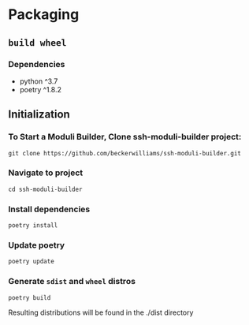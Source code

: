 # Packaging

## `build wheel`

### Dependencies

- python ^3.7
- poetry ^1.8.2

## Initialization

### To Start a Moduli Builder, Clone ssh-moduli-builder project:

`git clone https://github.com/beckerwilliams/ssh-moduli-builder.git`

### Navigate to project

`cd ssh-moduli-builder`

### Install dependencies

`poetry install`

### Update poetry

`poetry update`

### Generate `sdist` and `wheel` distros

`poetry build`

Resulting distributions will be found in the ./dist directory



